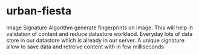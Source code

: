 # urban-fiesta
Image Signature Algorithm generate fingerprints on image. This will help in validation of content and reduce datastore worklaod. Everyday lots of data store in our datastore which is already in our server. A unique signature allow to save data and retreive content with in few milliseconds 

